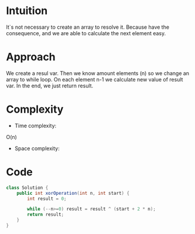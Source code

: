 # Intuition
<!-- Describe your first thoughts on how to solve this problem. -->
It`s not necessary to create an array to resolve it. Because have the consequence, and we are able to calculate the next element easy.
# Approach
<!-- Describe your approach to solving the problem. -->
We create a resul var. Then we know amount elements (n) so we change an array to while loop. On each element n-1 we calculate new value of result var. In the end, we just return result.
# Complexity
- Time complexity:
<!-- Add your time complexity here, e.g. $$O(n)$$ -->
O(n)
- Space complexity:
<!-- Add your space complexity here, e.g. $$O(n)$$ -->

# Code
```java []
class Solution {
    public int xorOperation(int n, int start) {
        int result = 0;

        while (--n>=0) result = result ^ (start + 2 * n);
        return result;
    }
}
```